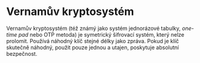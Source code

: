 # Vernamův kryptosystém
Vernamův kryptosystém (též známý jako systém jednorázové tabulky, _one-time pad_ nebo OTP metoda) je symetrický šifrovací systém, který nelze prolomit. Používá náhodný klíč stejné délky jako zpráva. Pokud je klíč skutečně náhodný, použit pouze jednou a utajen, poskytuje absolutní bezpečnost.